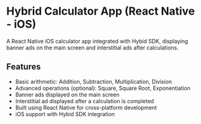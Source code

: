 # Hybrid Calculator App (React Native - iOS)

A React Native iOS calculator app integrated with Hybid SDK, displaying banner ads on the main screen and interstitial ads after calculations.

## Features
- Basic arithmetic: Addition, Subtraction, Multiplication, Division
- Advanced operations (optional): Square, Square Root, Exponentiation
- Banner ads displayed on the main screen
- Interstitial ad displayed after a calculation is completed
- Built using React Native for cross-platform development
- iOS support with Hybid SDK integration



